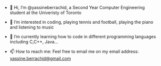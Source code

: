 - 👋 Hi, I’m @yassineberrachid, a Second Year Computer Engineering student at the Univeristy of Toronto
- 👀 I’m interested in coding, playing tennis and football, playing the piano and listening to music 
- 🌱 I’m currently learning how to code in different programming languages including C,C++, Java...

- 📫 How to reach me: Feel free to email me on my email address: yassine.berrachid@gmail.com

<!---
yassineberrachid/yassineberrachid is a ✨ special ✨ repository because its `README.md` (this file) appears on your GitHub profile.
You can click the Preview link to take a look at your changes.
--->
